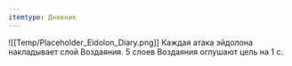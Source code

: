 ```yaml
---
itemtype: Дневник
---
```

![[Temp/Placeholder_Eidolon_Diary.png]]
Каждая атака эйдолона накладывает слой Воздаяния. 5 слоев Воздаяния оглушают цель на 1 с.
